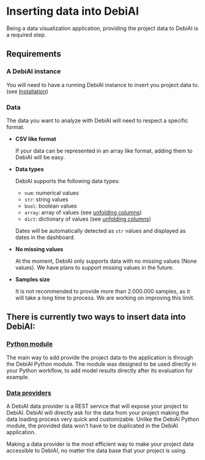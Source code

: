 # Inserting data into DebiAI

Being a data visualization application, providing the project data to DebiAI is a required step.

## Requirements

### A DebiAI instance

You will need to have a running DebiAI instance to insert you project data to. (see [Installation](../introduction/gettingStarted/installation/README.md))

### Data

The data you want to analyze with DebiAI will need to respect a specific format.

- **CSV like format**

    If your data can be represented in an array like format, adding them to DebiAI will be easy.

- **Data types**

    DebiAI supports the following data types:
    - `num`: numerical values
    - `str`: string values
    - `bool`: boolean values
    - `array`: array of values (see [unfolding columns](../dashboard/unfolding/))
    - `dict`: dictionary of values (see [unfolding columns](../dashboard/unfolding/))

    Dates will be automatically detected as `str` values and displayed as dates in the dashboard.

- **No missing values**

    At the moment, DebiAI only supports data with no missing values (None values). We have plans to support missing values in the future.

- **Samples size**

    It is not recommended to provide more than 2.000.000 samples, as it will take a long time to process. We are working on improving this limit.


## There is currently two ways to insert data into DebiAI:

### [<ins>Python module</ins>](pythonModule/README.md#python-module)
The main way to add provide the project data to the application is through the DebiAI Python module.
The module was designed to be used directly in your Python workflow, to add model results directly after its evaluation for example.



### [<ins>Data providers</ins>](dataProviders/README.md#data-providers)
A DebiAI data provider is a REST service that will expose your project to DebiAI.
DebiAI will directly ask for the data from your project making the data loading process very quick and customizable. Unlike the DebiAI Python module, the provided data won't have to be duplicated in the DebiAI application.

Making a data provider is the most efficient way to make your project data accessible to DebiAI, no matter the data base that your project is using.


